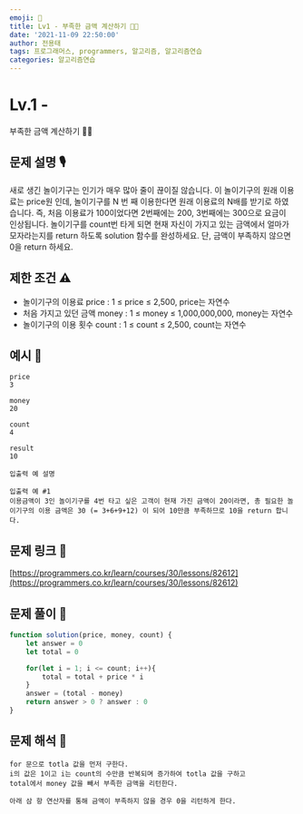 ```yaml
---
emoji: 🥸
title: Lv1 - 부족한 금액 계산하기 👨‍🏫
date: '2021-11-09 22:50:00'
author: 전용태
tags: 프로그래머스, programmers, 알고리즘, 알고리즘연습
categories: 알고리즘연습
---
```


# Lv.1 - 
부족한 금액 계산하기 👨‍🏫

## **문제 설명 🎙**

새로 생긴 놀이기구는 인기가 매우 많아 줄이 끊이질 않습니다. 
이 놀이기구의 원래 이용료는 price원 인데, 놀이기구를 N 번 째 이용한다면 원래 이용료의 N배를 받기로 하였습니다. 즉, 처음 이용료가 100이었다면 2번째에는 200, 3번째에는 300으로 요금이 인상됩니다.
놀이기구를 count번 타게 되면 현재 자신이 가지고 있는 금액에서 얼마가 모자라는지를 return 하도록 solution 함수를 완성하세요.
단, 금액이 부족하지 않으면 0을 return 하세요.

## **제한 조건 ⚠️**

- 놀이기구의 이용료 price : 1 ≤ price ≤ 2,500, price는 자연수
- 처음 가지고 있던 금액 money : 1 ≤ money ≤ 1,000,000,000, money는 자연수
- 놀이기구의 이용 횟수 count : 1 ≤ count ≤ 2,500, count는 자연수

## 예시 👀

```
price
3
```

```
money
20
```

```
count
4
```

```
result
10
```

```
입출력 예 설명

입출력 예 #1
이용금액이 3인 놀이기구를 4번 타고 싶은 고객이 현재 가진 금액이 20이라면, 총 필요한 놀이기구의 이용 금액은 30 (= 3+6+9+12) 이 되어 10만큼 부족하므로 10을 return 합니다.
```

## 문제 링크 📎

[https://programmers.co.kr/learn/courses/30/lessons/82612](https://programmers.co.kr/learn/courses/30/lessons/82612)

## 문제 풀이 🤔

```jsx
function solution(price, money, count) {
    let answer = 0
    let total = 0

    for(let i = 1; i <= count; i++){
        total = total + price * i 
    }
    answer = (total - money)
    return answer > 0 ? answer : 0
}
```

## 문제 해석 🥸

```
for 문으로 totla 값을 먼저 구한다.
i의 값은 1이고 i는 count의 수만큼 반복되며 증가하여 totla 값을 구하고
total에서 money 값을 빼서 부족한 금액을 리턴한다.

아래 삼 항 연산자를 통해 금액이 부족하지 않을 경우 0을 리턴하게 한다.
```

<br />
<br />
